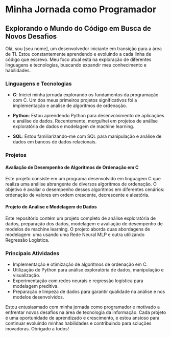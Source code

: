 # Minha Jornada como Programador

## Explorando o Mundo do Código em Busca de Novos Desafios

Olá, sou [seu nome], um desenvolvedor iniciante em transição para a área de TI. Estou constantemente aprendendo e evoluindo a cada linha de código que escrevo. Meu foco atual está na exploração de diferentes linguagens e tecnologias, buscando expandir meu conhecimento e habilidades.

### Linguagens e Tecnologias

- **C**: Iniciei minha jornada explorando os fundamentos da programação com C. Um dos meus primeiros projetos significativos foi a implementação e análise de algoritmos de ordenação.
  
- **Python**: Estou aprendendo Python para desenvolvimento de aplicações e análise de dados. Recentemente, mergulhei em projetos de análise exploratória de dados e modelagem de machine learning.

- **SQL**: Estou familiarizando-me com SQL para manipulação e análise de dados em bancos de dados relacionais.

### Projetos

#### Avaliação de Desempenho de Algoritmos de Ordenação em C

Este projeto consiste em um programa desenvolvido em linguagem C que realiza uma análise abrangente de diversos algoritmos de ordenação. O objetivo é avaliar o desempenho desses algoritmos em diferentes cenários: ordenação de valores em ordem crescente, decrescente e aleatória.

#### Projeto de Análise e Modelagem de Dados

Este repositório contém um projeto completo de análise exploratória de dados, preparação dos dados, modelagem e avaliação de desempenho de modelos de machine learning. O projeto aborda duas abordagens de modelagem: uma usando uma Rede Neural MLP e outra utilizando Regressão Logística.

### Principais Atividades

- Implementação e otimização de algoritmos de ordenação em C.
- Utilização de Python para análise exploratória de dados, manipulação e visualização.
- Experimentação com redes neurais e regressão logística para modelagem preditiva.
- Preparação e limpeza de dados para garantir qualidade na análise e nos modelos desenvolvidos.

Estou entusiasmado com minha jornada como programador e motivado a enfrentar novos desafios na área de tecnologia da informação. Cada projeto é uma oportunidade de aprendizado e crescimento, e estou ansioso para continuar evoluindo minhas habilidades e contribuindo para soluções inovadoras. Obrigado a todos!